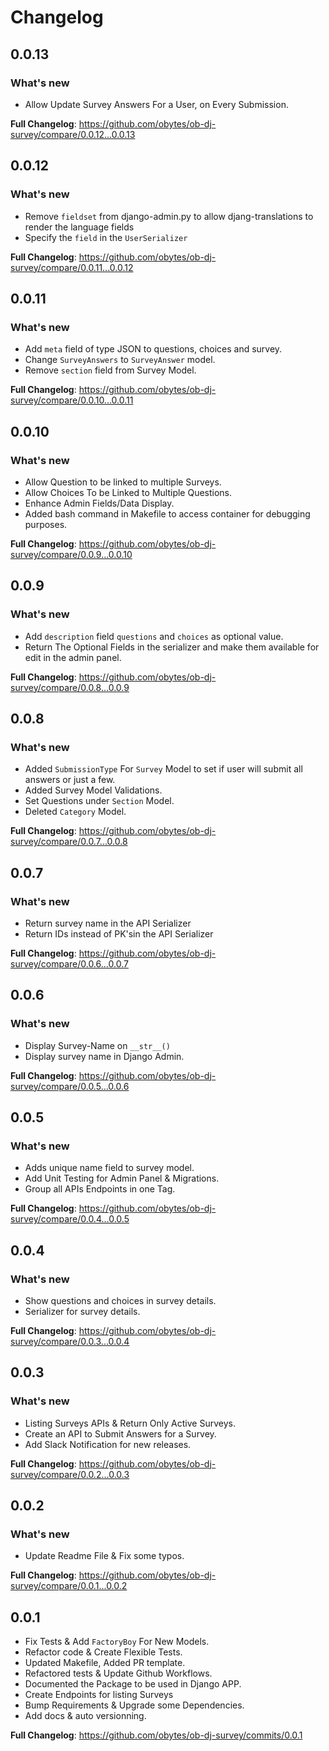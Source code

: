 # Changelog

## 0.0.13

### What's new

- Allow Update Survey Answers For a User, on Every Submission.

**Full Changelog**: <https://github.com/obytes/ob-dj-survey/compare/0.0.12...0.0.13>


## 0.0.12

### What's new

- Remove `fieldset` from django-admin.py to allow djang-translations to render the language fields
- Specify the `field` in the `UserSerializer`

**Full Changelog**: <https://github.com/obytes/ob-dj-survey/compare/0.0.11...0.0.12>


## 0.0.11

### What's new

- Add `meta` field of type JSON to questions, choices and survey.
- Change `SurveyAnswers` to `SurveyAnswer` model.
- Remove `section` field from Survey Model.

**Full Changelog**: <https://github.com/obytes/ob-dj-survey/compare/0.0.10...0.0.11>

## 0.0.10

### What's new

- Allow Question to be linked to multiple Surveys.
- Allow Choices To be Linked to Multiple Questions.
- Enhance Admin Fields/Data Display.
- Added bash command in Makefile to access container for debugging purposes.

**Full Changelog**: <https://github.com/obytes/ob-dj-survey/compare/0.0.9...0.0.10>

## 0.0.9

### What's new

- Add `description` field `questions` and `choices` as optional value.
- Return The Optional Fields in the serializer and make them available for edit in the admin panel.

**Full Changelog**: <https://github.com/obytes/ob-dj-survey/compare/0.0.8...0.0.9>

## 0.0.8

### What's new

- Added `SubmissionType` For `Survey` Model to set if user will submit all answers or just a few.
- Added Survey Model Validations.
- Set Questions under `Section` Model.
- Deleted `Category` Model.

**Full Changelog**: <https://github.com/obytes/ob-dj-survey/compare/0.0.7...0.0.8>

## 0.0.7

### What's new

- Return survey name in the API Serializer
- Return IDs instead of PK'sin the API Serializer

**Full Changelog**: <https://github.com/obytes/ob-dj-survey/compare/0.0.6...0.0.7>

## 0.0.6

### What's new

- Display Survey-Name on `__str__()`
- Display survey name in Django Admin.

**Full Changelog**: <https://github.com/obytes/ob-dj-survey/compare/0.0.5...0.0.6>

## 0.0.5

### What's new

- Adds unique name field to survey model.
- Add Unit Testing for Admin Panel & Migrations.
- Group all APIs Endpoints in one Tag.

**Full Changelog**: <https://github.com/obytes/ob-dj-survey/compare/0.0.4...0.0.5>

## 0.0.4

### What's new

- Show questions and choices in survey details.
- Serializer for survey details.

**Full Changelog**: <https://github.com/obytes/ob-dj-survey/compare/0.0.3...0.0.4>

## 0.0.3

### What's new

- Listing Surveys APIs & Return Only Active Surveys.
- Create an API to Submit Answers for a Survey.
- Add Slack Notification for new releases.

**Full Changelog**: <https://github.com/obytes/ob-dj-survey/compare/0.0.2...0.0.3>

## 0.0.2

### What's new

- Update Readme File & Fix some typos.

**Full Changelog**: <https://github.com/obytes/ob-dj-survey/compare/0.0.1...0.0.2>

## 0.0.1

- Fix Tests & Add `FactoryBoy` For New Models.
- Refactor code & Create Flexible Tests.
- Updated Makefile, Added PR template.
- Refactored tests & Update Github Workflows.
- Documented the Package to be used in Django APP.
- Create Endpoints for listing Surveys
- Bump Requirements & Upgrade some Dependencies.
- Add docs & auto versionning.

**Full Changelog**: <https://github.com/obytes/ob-dj-survey/commits/0.0.1>

